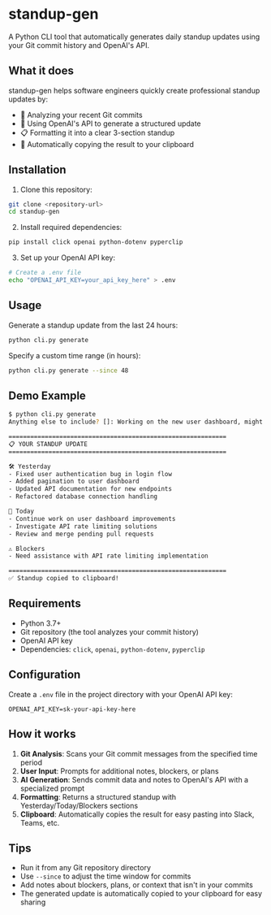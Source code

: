 # standup-gen

A Python CLI tool that automatically generates daily standup updates using your Git commit history and OpenAI's API.

## What it does

standup-gen helps software engineers quickly create professional standup updates by:

- 📝 Analyzing your recent Git commits 
- 🤖 Using OpenAI's API to generate a structured update
- 📋 Formatting it into a clear 3-section standup
- 📎 Automatically copying the result to your clipboard

## Installation

1. Clone this repository:
```bash
git clone <repository-url>
cd standup-gen
```

2. Install required dependencies:
```bash
pip install click openai python-dotenv pyperclip
```

3. Set up your OpenAI API key:
```bash
# Create a .env file
echo "OPENAI_API_KEY=your_api_key_here" > .env
```

## Usage

Generate a standup update from the last 24 hours:
```bash
python cli.py generate
```

Specify a custom time range (in hours):
```bash
python cli.py generate --since 48
```

## Demo Example

```bash
$ python cli.py generate
Anything else to include? []: Working on the new user dashboard, might need help with API rate limiting

============================================================
📋 YOUR STANDUP UPDATE
============================================================

🛠 Yesterday
- Fixed user authentication bug in login flow
- Added pagination to user dashboard
- Updated API documentation for new endpoints
- Refactored database connection handling

📌 Today
- Continue work on user dashboard improvements
- Investigate API rate limiting solutions
- Review and merge pending pull requests

⚠️ Blockers
- Need assistance with API rate limiting implementation

============================================================
✅ Standup copied to clipboard!
```

## Requirements

- Python 3.7+
- Git repository (the tool analyzes your commit history)
- OpenAI API key
- Dependencies: `click`, `openai`, `python-dotenv`, `pyperclip`

## Configuration

Create a `.env` file in the project directory with your OpenAI API key:
```
OPENAI_API_KEY=sk-your-api-key-here
```

## How it works

1. **Git Analysis**: Scans your Git commit messages from the specified time period
2. **User Input**: Prompts for additional notes, blockers, or plans
3. **AI Generation**: Sends commit data and notes to OpenAI's API with a specialized prompt
4. **Formatting**: Returns a structured standup with Yesterday/Today/Blockers sections
5. **Clipboard**: Automatically copies the result for easy pasting into Slack, Teams, etc.

## Tips

- Run it from any Git repository directory
- Use `--since` to adjust the time window for commits
- Add notes about blockers, plans, or context that isn't in your commits
- The generated update is automatically copied to your clipboard for easy sharing